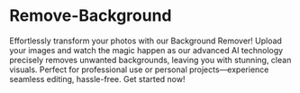 # Remove-Background
Effortlessly transform your photos with our Background Remover!  Upload your images and watch the magic happen as our advanced AI technology precisely removes unwanted backgrounds, leaving you with stunning, clean visuals. Perfect for professional use or personal projects—experience seamless editing, hassle-free. Get started now!
